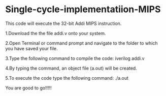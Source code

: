 # Single-cycle-implementatiion-MIPS
This code will execute the 32-bit Addi MIPS instruction.


1.Download the the file addi.v onto your system.

2.Open Terminal or command prompt and navigate to the folder to which you have saved your file.

3.Type the following command to compile the code: iverilog addi.v

4.By typing the command, an object file (a.out) will be created.

5.To execute the code type the following command: ./a.out

You are good to go!!!!!
